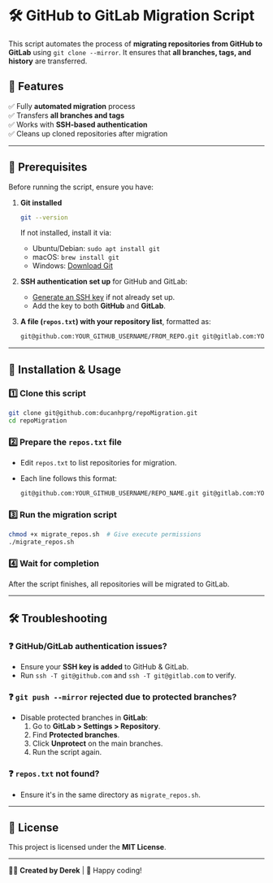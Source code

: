 # 🛠 GitHub to GitLab Migration Script

This script automates the process of **migrating repositories from GitHub to GitLab** using `git clone --mirror`. It ensures that **all branches, tags, and history** are transferred.

## 🚀 Features

✅ Fully **automated migration** process  
✅ Transfers **all branches and tags**  
✅ Works with **SSH-based authentication**  
✅ Cleans up cloned repositories after migration  

---

## 📌 Prerequisites

Before running the script, ensure you have:

1. **Git installed**  

   ```sh
   git --version

   ```

   If not installed, install it via:
   - Ubuntu/Debian: `sudo apt install git`
   - macOS: `brew install git`
   - Windows: [Download Git](https://git-scm.com/downloads)

2. **SSH authentication set up** for GitHub and GitLab:
   - [Generate an SSH key](https://docs.github.com/en/authentication/connecting-to-github-with-ssh) if not already set up.
   - Add the key to both **GitHub** and **GitLab**.

3. **A file (`repos.txt`) with your repository list**, formatted as:

   ```txt
   git@github.com:YOUR_GITHUB_USERNAME/FROM_REPO.git git@gitlab.com:YOUR_GITLAB_USERNAME/TO_REPO.git
   ```

---

## 📌 Installation & Usage

### 1️⃣ **Clone this script**

```sh
git clone git@github.com:ducanhprg/repoMigration.git
cd repoMigration
```

### 2️⃣ **Prepare the `repos.txt` file**

- Edit `repos.txt` to list repositories for migration.
- Each line follows this format:

  ```txt
  git@github.com:YOUR_GITHUB_USERNAME/REPO_NAME.git git@gitlab.com:YOUR_GITLAB_USERNAME/REPO_NAME.git
  ```

### 3️⃣ **Run the migration script**

```sh
chmod +x migrate_repos.sh  # Give execute permissions
./migrate_repos.sh
```

### 4️⃣ **Wait for completion**

After the script finishes, all repositories will be migrated to GitLab.

---

## 🛠 Troubleshooting

### ❓ GitHub/GitLab authentication issues?

- Ensure your **SSH key is added** to GitHub & GitLab.
- Run `ssh -T git@github.com` and `ssh -T git@gitlab.com` to verify.

### ❓ `git push --mirror` rejected due to protected branches?

- Disable protected branches in **GitLab**:
  1. Go to **GitLab > Settings > Repository**.
  2. Find **Protected branches**.
  3. Click **Unprotect** on the main branches.
  4. Run the script again.

### ❓ `repos.txt` not found?

- Ensure it's in the same directory as `migrate_repos.sh`.

---

## 📜 License

This project is licensed under the **MIT License**.

---
👨‍💻 **Created by Derek** | 🚀 Happy coding!
